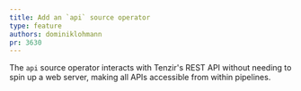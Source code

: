 ```yaml
---
title: Add an `api` source operator
type: feature
authors: dominiklohmann
pr: 3630
---
```


The `api` source operator interacts with Tenzir's REST API without needing to
spin up a web server, making all APIs accessible from within pipelines.
